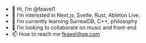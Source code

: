 - 👋 Hi, I’m @feavel1
- 👀 I’m interested in Next.js, Svelte, Rust, Ableton Live.
- 🌱 I’m currently learning SurrealDB, C++, philosophy
- 💞️ I’m looking to collaborate on music and front-end
- 📫 How to reach me feavel@qq.com

<!---
feavel1/feavel1 is a ✨ special ✨ repository because its `README.md` (this file) appears on your GitHub profile.
You can click the Preview link to take a look at your changes.
--->

